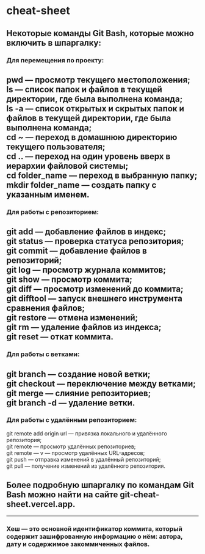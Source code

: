 # cheat-sheet  
## Некоторые команды Git Bash, которые можно включить в шпаргалку:  

### Для перемещения по проекту:  
pwd — просмотр текущего местоположения;  
ls — список папок и файлов в текущей директории, где была выполнена команда;  
ls -a — список открытых и скрытых папок и файлов в текущей директории, где была выполнена команда;  
cd ~ — переход в домашнюю директорию текущего пользователя;  
cd .. — переход на один уровень вверх в иерархии файловой системы;  
cd folder_name — переход в выбранную папку;  
mkdir folder_name — создать папку с указанным именем.  
---
### Для работы с репозиторием:  
git add — добавление файлов в индекс;  
git status — проверка статуса репозитория;  
git commit — добавление файлов в репозиторий;  
git log — просмотр журнала коммитов;  
git show — просмотр коммита;  
git diff — просмотр изменений до коммита;  
git difftool — запуск внешнего инструмента сравнения файлов;  
git restore — отмена изменений;  
git rm — удаление файлов из индекса;  
git reset — откат коммита.  
---
### Для работы с ветками:  
git branch — создание новой ветки;  
git checkout — переключение между ветками;  
git merge — слияние репозиториев;  
git branch -d — удаление ветки.  
---
### Для работы с удалённым репозиторием:  
git remote add origin url — привязка локального и удалённого репозитория;  
git remote — просмотр удалённых репозиториев;  
git remote — v — просмотр удалённых URL-адресов;  
git push — отправка изменений в удалённый репозиторий;  
git pull — получение изменений из удалённого репозитория.  
## Более подробную шпаргалку по командам Git Bash можно найти на сайте git-cheat-sheet.vercel.app.  
---
### Хеш — это основной идентификатор коммита, который содержит зашифрованную информацию о нём: автора, дату и содержимое закоммиченных файлов.